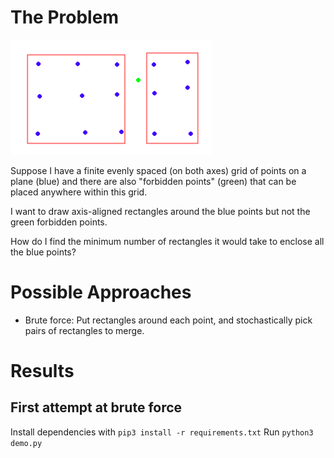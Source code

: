 # The Problem

![img.png](img.png)

Suppose I have a finite evenly spaced (on both axes) grid of points on a plane (blue) and there are also "forbidden points" (green) that can be placed anywhere within this grid.

I want to draw axis-aligned rectangles around the blue points but not the green forbidden points.

How do I find the minimum number of rectangles it would take to enclose all the blue points?

# Possible Approaches
* Brute force: Put rectangles around each point, and stochastically pick pairs of rectangles to merge.

# Results
## First attempt at brute force
Install dependencies with `pip3 install -r requirements.txt`
Run `python3 demo.py`
